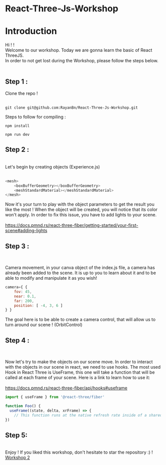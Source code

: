 # React-Three-Js-Workshop

<h1>Introduction</h1>
Hi ! !<br>
Welcome to our workshop. Today we are gonna learn the basic of React ThreeJS.<br>
In order to not get lost during the Workshop, please follow the steps below.

<br>
<br>
<h2>Step 1 :</h2>
Clone the repo ! <br><br>

```
git clone git@github.com:RayanBn/React-Three-Js-Workshop.git
```
Steps to follow for compiling :

```
npm install
```

```
npm run dev
```

<h2>Step 2 :</h2>
<br>
Let's begin by creating objects (Experience.js)<br><br>

```js
<mesh>
    <boxBufferGeometry></boxBufferGeometry>
    <meshStandardMaterial></meshStandardMaterial>
</mesh>
```

Now it's your turn to play with the object parameters to get the result you like the most !
When the object will be created, you will notice that its color won't apply.
In order to fix this issue, you have to add lights to your scene.<br><br>
https://docs.pmnd.rs/react-three-fiber/getting-started/your-first-scene#adding-lights

<h2>Step 3 :</h2><br>

Camera movement, in your canva object of the index.js file, a camera has already been added to the scene. It is up to you to learn about it and to be able to modify and manipulate it as you wish!

```js
camera={ {
    fov: 45,
    near: 0.1,
    far: 200,
    position: [ -4, 3, 6 ]
} }
```
The goal here is to be able to create a camera control, that will allow us to turn around our scene ! (OrbitControl)


<h2>Step 4 :</h2><br>

Now let's try to make the objects on our scene move. In order to interact with the objects in our scene in react, we need to use hooks.
The most used Hook in React Three is UseFrame, this one will take a function that will be called at each frame of your scene. Here is a link to learn how to use it:<br><br>
https://docs.pmnd.rs/react-three-fiber/api/hooks#useframe
<br>
```js
import { useFrame } from '@react-three/fiber'

function Foo() {
  useFrame((state, delta, xrFrame) => {
    // This function runs at the native refresh rate inside of a shared render-loop
})
```

<h2>Step 5:</h2><br>
Enjoy ! If you liked this workshop, don't hesitate to star the repository :) !
<a href="https://github.com/RayanBn/React-Three-Js-Workshop2">Workshop 2</a>
